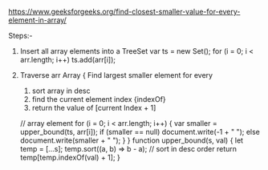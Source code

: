 https://www.geeksforgeeks.org/find-closest-smaller-value-for-every-element-in-array/

Steps:- 
1. Insert all array elements into a TreeSet
    var ts = new Set();
    for (i = 0; i < arr.length; i++)
        ts.add(arr[i]);

2.  Traverse arr Array {
    Find largest smaller element for every
    1. sort array in desc 
    2. find the current element index {indexOf}
    3. return the value of [current Index + 1]

    // array element
    for (i = 0; i < arr.length; i++) {
        var smaller = upper_bound(ts, arr[i]);
        if (smaller == null)
            document.write(-1 + " ");
        else
            document.write(smaller + " ");
    }
}
function upper_bound(s, val)
{
    let temp = [...s];
    temp.sort((a, b) => b - a); // sort in desc order 
    return temp[temp.indexOf(val) + 1];
}